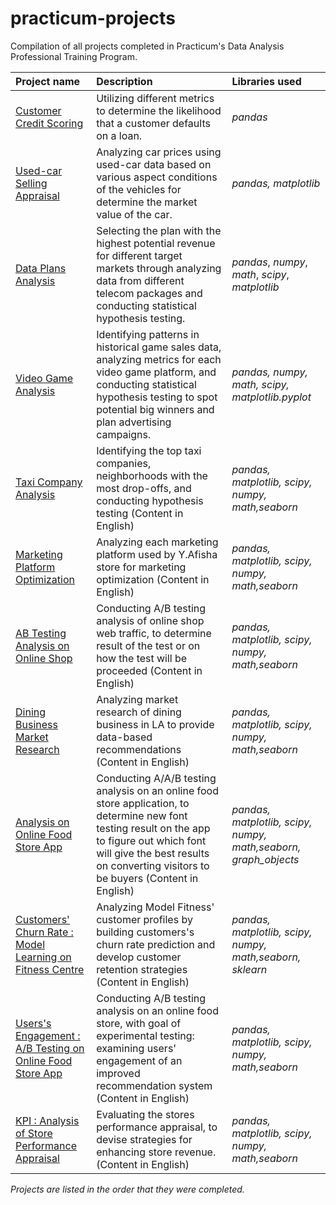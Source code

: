 # practicum-projects
Compilation of all projects completed in Practicum's Data Analysis Professional Training Program.

| Project name | Description | Libraries used |
| :---------------------- | :---------------------- | :---------------------- |
| [Customer Credit Scoring](credit_scoring) | Utilizing different metrics to determine the likelihood that a customer defaults on a loan. | *pandas* |
|[Used-car Selling Appraisal](car_price)| Analyzing car prices using used-car data based on various aspect conditions of the vehicles for determine the market value of the car. | *pandas, matplotlib* |
|[Data Plans Analysis](data_plans)| Selecting the plan with the highest potential revenue for different target markets through analyzing data from different telecom packages and conducting statistical hypothesis testing. | *pandas*, *numpy*, *math*, *scipy*, *matplotlib* |
|[Video Game Analysis](video_games)| Identifying patterns in historical game sales data, analyzing metrics for each video game platform, and conducting statistical hypothesis testing to spot potential big winners and plan advertising campaigns. | *pandas, numpy, math, scipy, matplotlib.pyplot* |
|[Taxi Company Analysis](taxi_company)|Identifying the top taxi companies, neighborhoods with the most drop-offs, and conducting hypothesis testing (Content in English)|*pandas, matplotlib, scipy, numpy, math,seaborn*|
|[Marketing Platform Optimization](marketing_optimization)|Analyzing each marketing platform used by Y.Afisha store for marketing optimization (Content in English)|*pandas, matplotlib, scipy, numpy, math,seaborn*|
|[AB Testing Analysis on Online Shop](ab_testing_analysis)|Conducting A/B testing analysis of online shop web traffic, to determine result of the test or on how the test will be proceeded (Content in English)|*pandas, matplotlib, scipy, numpy, math,seaborn*|
|[Dining Business Market Research](dining_business)|Analyzing market research of dining business in LA to provide data-based recommendations (Content in English)|*pandas, matplotlib, scipy, numpy, math,seaborn*|
|[Analysis on Online Food Store App](aab_testing_analysis)|Conducting A/A/B testing analysis on an online food store application, to determine new font testing result on the app to figure out which font will give the best results on converting visitors to be buyers (Content in English)|*pandas, matplotlib, scipy, numpy, math,seaborn, graph_objects*|
|[Customers' Churn Rate : Model Learning on Fitness Centre](model_learning)| Analyzing Model Fitness' customer profiles by building customers's churn rate prediction and develop customer retention strategies (Content in English)|*pandas, matplotlib, scipy, numpy, math,seaborn, sklearn*|
|[Users's Engagement : A/B Testing on Online Food Store App](online_store_ab_testing)|Conducting A/B testing analysis on an online food store, with goal of experimental testing: examining users' engagement of an improved recommendation system (Content in English)|*pandas, matplotlib, scipy, numpy, math,seaborn*|
|[KPI : Analysis of Store Performance Appraisal](retail_appraisal)|Evaluating the stores performance appraisal, to devise strategies for enhancing store revenue. (Content in English)|*pandas, matplotlib, scipy, numpy, math,seaborn*|

*Projects are listed in the order that they were completed.*

